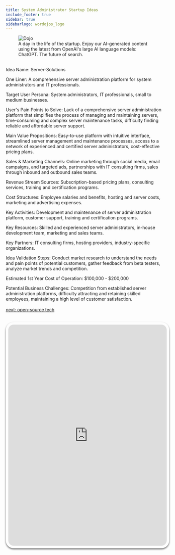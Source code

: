 ```yaml
---
title: System Administrator Startup Ideas
include_footer: true
sidebar: true
sidebarlogo: wordojos_logo
---
```

<figure>
    <img src='/uploads/startup-ideas.svg' alt='Dojo' />
    <figcaption>A day in the life of the startup.  Enjoy our AI-generated content using the latest from OpenAI's large AI language models:  ChatGPT.  The future of search.</figcaption>
</figure>
<br>
Idea Name: Server-Solutions

One Liner: A comprehensive server administration platform for system administrators and IT professionals.

Target User Persona: System administrators, IT professionals, small to medium businesses.

User's Pain Points to Solve: Lack of a comprehensive server administration platform that simplifies the process of managing and maintaining servers, time-consuming and complex server maintenance tasks, difficulty finding reliable and affordable server support.

Main Value Propositions: Easy-to-use platform with intuitive interface, streamlined server management and maintenance processes, access to a network of experienced and certified server administrators, cost-effective pricing plans.

Sales & Marketing Channels: Online marketing through social media, email campaigns, and targeted ads, partnerships with IT consulting firms, sales through inbound and outbound sales teams.

Revenue Stream Sources: Subscription-based pricing plans, consulting services, training and certification programs.

Cost Structures: Employee salaries and benefits, hosting and server costs, marketing and advertising expenses.

Key Activities: Development and maintenance of server administration platform, customer support, training and certification programs.

Key Resources: Skilled and experienced server administrators, in-house development team, marketing and sales teams.

Key Partners: IT consulting firms, hosting providers, industry-specific organizations.

Idea Validation Steps: Conduct market research to understand the needs and pain points of potential customers, gather feedback from beta testers, analyze market trends and competition.

Estimated 1st Year Cost of Operation: $100,000 - $200,000

Potential Business Challenges: Competition from established server administration platforms, difficulty attracting and retaining skilled employees, maintaining a high level of customer satisfaction.
<br>
<br>
<a href="https://workdojos.com/admins/open-source-tech">next: open-source tech</a>
<br>
<br>
<iframe src="https://admins.workdojos.com
" style="width: 100%;height: 700px;padding: 8px; box-shadow: 0 3px 5px rgba(0,0,0,.6);border-radius: 25px;overflow: hidden;border: none;" align="middle"></iframe>
<br>
